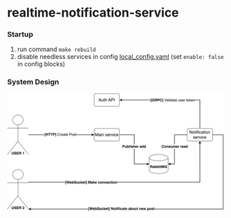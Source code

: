 # realtime-notification-service

### Startup
1. run command `make rebuild`
2. disable needless services in config [local_config.yaml](cmd%2Frealtime%2Flocal_config.yaml) (set `enable: false` in config blocks)

### System Design
![notification.png](files%2Fnotification.png)